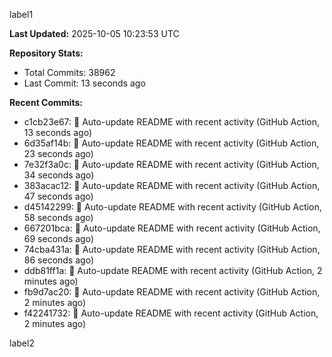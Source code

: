 
label1 
<!-- ACTIVITY_START -->
**Last Updated:** 2025-10-05 10:23:53 UTC

**Repository Stats:**
- Total Commits: 38962
- Last Commit: 13 seconds ago

**Recent Commits:**
- c1cb23e67: 🤖 Auto-update README with recent activity (GitHub Action, 13 seconds ago)
- 6d35af14b: 🤖 Auto-update README with recent activity (GitHub Action, 23 seconds ago)
- 7e32f3a0c: 🤖 Auto-update README with recent activity (GitHub Action, 34 seconds ago)
- 383acac12: 🤖 Auto-update README with recent activity (GitHub Action, 47 seconds ago)
- d45142299: 🤖 Auto-update README with recent activity (GitHub Action, 58 seconds ago)
- 667201bca: 🤖 Auto-update README with recent activity (GitHub Action, 69 seconds ago)
- 74cba431a: 🤖 Auto-update README with recent activity (GitHub Action, 86 seconds ago)
- ddb81ff1a: 🤖 Auto-update README with recent activity (GitHub Action, 2 minutes ago)
- fb9d7ac20: 🤖 Auto-update README with recent activity (GitHub Action, 2 minutes ago)
- f42241732: 🤖 Auto-update README with recent activity (GitHub Action, 2 minutes ago)
<!-- ACTIVITY_END -->

label2
